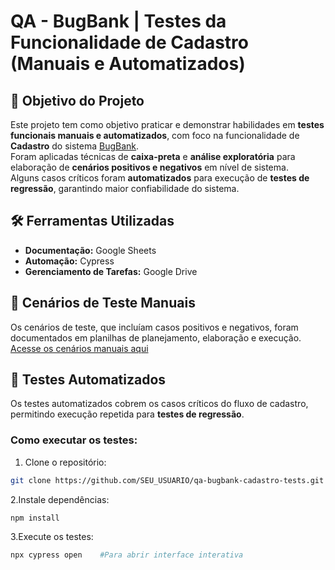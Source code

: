 # QA - BugBank | Testes da Funcionalidade de Cadastro (Manuais e Automatizados)

## 🎯 Objetivo do Projeto
Este projeto tem como objetivo praticar e demonstrar habilidades em **testes funcionais manuais e automatizados**, com foco na funcionalidade de **Cadastro** do sistema [BugBank](https://bugbank.netlify.app/).  
Foram aplicadas técnicas de **caixa-preta** e **análise exploratória** para elaboração de **cenários positivos e negativos** em nível de sistema.  
Alguns casos críticos foram **automatizados** para execução de **testes de regressão**, garantindo maior confiabilidade do sistema.

## 🛠️ Ferramentas Utilizadas
- **Documentação:** Google Sheets  
- **Automação:** Cypress 
- **Gerenciamento de Tarefas:** Google Drive     

## 📝 Cenários de Teste Manuais
Os cenários de teste, que incluíam casos positivos e negativos, foram documentados em planilhas de planejamento, elaboração e execução. 
[Acesse os cenários manuais aqui](https://drive.google.com/drive/folders/1CDA3zUxbPPMJA5HniMCs9cKQWxA-vgEa?usp=sharing)

## 🤖 Testes Automatizados
Os testes automatizados cobrem os casos críticos do fluxo de cadastro, permitindo execução repetida para **testes de regressão**.  
### Como executar os testes:
1. Clone o repositório:  
```bash
git clone https://github.com/SEU_USUARIO/qa-bugbank-cadastro-tests.git
```
2.Instale dependências:
```bash
npm install
```
3.Execute os testes:
```bash
npx cypress open    #Para abrir interface interativa
```


